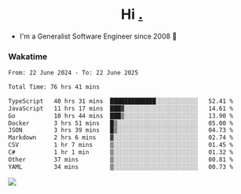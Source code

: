 <h1 align="center">Hi <a href="https://www.hackerrank.com/erasmosaraujo">.</a></h1>
 
- I'm a Generalist Software Engineer  since 2008 🚀
<!--  
<p align="left">
  <a href="https://github.com/erasmosoares/github-readme-stats">
    <img
      align="center"
      src="https://github-readme-stats.vercel.app/api/top-langs/?username=erasmosoares&theme=radical&layout=compact"
    />
  </a>
  <a href="https://github.com/erasmosoares/github-readme-stats">
    [![Harlok's WakaTime stats](https://github-readme-stats.vercel.app/api/wakatime?username=ffflabs)](https://github.com/anuraghazra/github-readme-stats)
  </a>
</p>

<!--
 ### Repo 
 
<p align="left">
 <a href="https://github.com/erasmosoares/github-readme-stats">
    <img
      align="center"
      height="165"
      src="https://github-readme-stats.vercel.app/api/pin?username=erasmosoares&repo=sample-node&title_color=fff&icon_color=f9f9f9&text_color=9f9f9f&bg_color=151515"
    />
  </a>
  <a href="https://github.com/erasmosoares/github-readme-stats">
    <img
      align="center"
      height="165"
      src="https://github-readme-stats.vercel.app/api/pin?username=erasmosoares&repo=sample-node&title_color=fff&icon_color=f9f9f9&text_color=9f9f9f&bg_color=151515"
    />
  </a>
</p>
-->

 ### Wakatime 

<!--START_SECTION:waka-->

```txt
From: 22 June 2024 - To: 22 June 2025

Total Time: 76 hrs 41 mins

TypeScript   40 hrs 31 mins  █████████████░░░░░░░░░░░░   52.41 %
JavaScript   11 hrs 17 mins  ███▓░░░░░░░░░░░░░░░░░░░░░   14.61 %
Go           10 hrs 44 mins  ███▒░░░░░░░░░░░░░░░░░░░░░   13.90 %
Docker       3 hrs 51 mins   █▒░░░░░░░░░░░░░░░░░░░░░░░   05.00 %
JSON         3 hrs 39 mins   █▒░░░░░░░░░░░░░░░░░░░░░░░   04.73 %
Markdown     2 hrs 6 mins    ▓░░░░░░░░░░░░░░░░░░░░░░░░   02.74 %
CSV          1 hr 7 mins     ▒░░░░░░░░░░░░░░░░░░░░░░░░   01.45 %
C#           1 hr 1 min      ▒░░░░░░░░░░░░░░░░░░░░░░░░   01.32 %
Other        37 mins         ▒░░░░░░░░░░░░░░░░░░░░░░░░   00.81 %
YAML         34 mins         ▒░░░░░░░░░░░░░░░░░░░░░░░░   00.73 %
```

<!--END_SECTION:waka-->

![](https://komarev.com/ghpvc/?username=erasmosoares&color=brightgreen)
